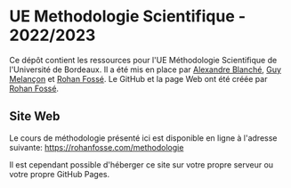 # UE Methodologie Scientifique - 2022/2023

Ce dépôt contient les ressources pour l'UE Méthodologie Scientifique de l'Université de Bordeaux. Il a été mis en place par [Alexandre Blanché](https://www.labri.fr/perso/ablanche/), [Guy Melançon](https://www.labri.fr/profil/Melancon_ID1094543956) et [Rohan Fossé](https://rohanfosse.com). Le GitHub et la page Web ont été créée par [Rohan Fossé](https://rohanfosse.com).

## Site Web

Le cours de méthodologie présenté ici est disponible en ligne à l'adresse suivante: https://rohanfosse.com/methodologie

Il est cependant possible d'héberger ce site sur votre propre serveur ou votre propre GitHub Pages.

